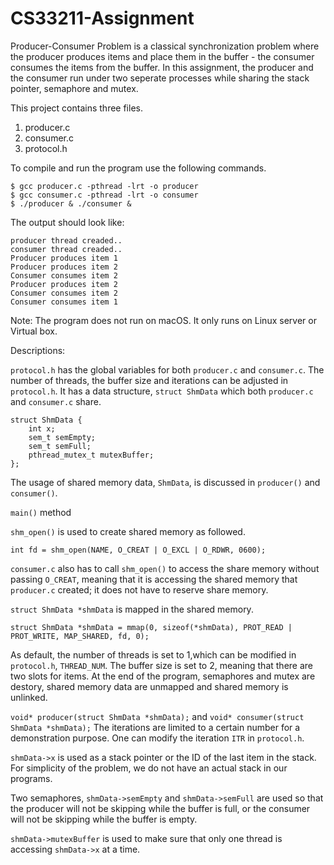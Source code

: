 # CS33211-Assignment
Producer-Consumer Problem is a classical synchronization problem where the producer produces items and place them in the buffer - the consumer consumes the items from the buffer. In this assignment, the producer and the consumer run under two seperate processes while sharing the stack pointer, semaphore and mutex. 

This project contains three files. 
1) producer.c 
2) consumer.c 
3) protocol.h 

To compile and run the program use the following commands. 
```
$ gcc producer.c -pthread -lrt -o producer
$ gcc consumer.c -pthread -lrt -o consumer
$ ./producer & ./consumer &
```

The output should look like: 

```
producer thread creaded..
consumer thread creaded..
Producer produces item 1
Producer produces item 2
Consumer consumes item 2
Producer produces item 2
Consumer consumes item 2
Consumer consumes item 1
```

Note: The program does not run on macOS. It only runs on Linux server or Virtual box. 

Descriptions: 

`protocol.h` has the global variables for both `producer.c` and `consumer.c`. The number of threads, the buffer size and iterations can be adjusted in `protocol.h`. It has a data structure, `struct ShmData` which both `producer.c` and `consumer.c` share. 

```
struct ShmData {
	int x; 
	sem_t semEmpty;
	sem_t semFull;
	pthread_mutex_t mutexBuffer;
};
```
The usage of shared memory data, `ShmData`, is discussed in `producer()` and `consumer()`. 


`main()` method

`shm_open()` is used to create shared memory as followed. 
```
int fd = shm_open(NAME, O_CREAT | O_EXCL | O_RDWR, 0600); 
```

`consumer.c` also has to call `shm_open()` to access the share memory without passing `O_CREAT`, meaning that it is accessing the shared memory that `producer.c` created; it does not have to reserve share memory. 

`struct ShmData *shmData` is mapped in the shared memory. 
```
struct ShmData *shmData = mmap(0, sizeof(*shmData), PROT_READ | PROT_WRITE, MAP_SHARED, fd, 0); 
```
As default, the number of threads is set to 1,which can be modified in `protocol.h`, `THREAD_NUM`. The buffer size is set to 2, meaning that there are two slots for items. At the end of the program, semaphores and mutex are destory, shared memory data are unmapped and shared memory is unlinked. 

`void* producer(struct ShmData *shmData);` and `void* consumer(struct ShmData *shmData);`
The iterations are limited to a certain number for a demonstration purpose. One can modify the iteration `ITR` in `protocol.h`. 

`shmData->x` is used as a stack pointer or the ID of the last item in the stack. For simplicity of the problem, we do not have an actual stack in our programs. 

Two semaphores, `shmData->semEmpty` and `shmData->semFull` are used so that the producer will not be skipping while the buffer is full, or the consumer will not be skipping while the buffer is empty. 

`shmData->mutexBuffer` is used to make sure that only one thread is accessing `shmData->x` at a time. 

